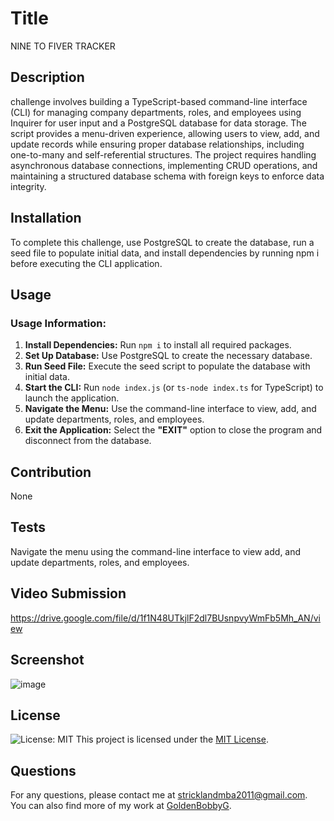 
# Title
NINE TO FIVER TRACKER

## Description
challenge involves building a TypeScript-based command-line interface (CLI) for managing company departments, roles, and employees using Inquirer for user input and a PostgreSQL database for data storage. The script provides a menu-driven experience, allowing users to view, add, and update records while ensuring proper database relationships, including one-to-many and self-referential structures. The project requires handling asynchronous database connections, implementing CRUD operations, and maintaining a structured database schema with foreign keys to enforce data integrity.

## Installation
To complete this challenge, use PostgreSQL to create the database, run a seed file to populate initial data, and install dependencies by running npm i before executing the CLI application.

## Usage
### **Usage Information:**  
1. **Install Dependencies:** Run `npm i` to install all required packages.  
2. **Set Up Database:** Use PostgreSQL to create the necessary database.  
3. **Run Seed File:** Execute the seed script to populate the database with initial data.  
4. **Start the CLI:** Run `node index.js` (or `ts-node index.ts` for TypeScript) to launch the application.  
5. **Navigate the Menu:** Use the command-line interface to view, add, and update departments, roles, and employees.  
6. **Exit the Application:** Select the **"EXIT"** option to close the program and disconnect from the database.
## Contribution
None

## Tests
Navigate the menu using the command-line interface to view add, and update departments, roles, and employees. 

## Video Submission 
https://drive.google.com/file/d/1f1N48UTkjlF2dl7BUsnpvyWmFb5Mh_AN/view

## Screenshot
![image](https://github.com/user-attachments/assets/1432fd16-53f1-4412-badc-174eea0febba)



## License
![License: MIT](https://img.shields.io/badge/License-MIT-yellow.svg)
This project is licensed under the [MIT License](https://opensource.org/licenses/MIT).



## Questions
For any questions, please contact me at [stricklandmba2011@gmail.com](mailto:stricklandmba2011@gmail.com).
You can also find more of my work at [GoldenBobbyG](https://github.com/GoldenBobbyG).
